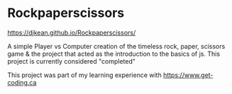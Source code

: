 # Rockpaperscissors

https://djkean.github.io/Rockpaperscissors/

A simple Player vs Computer creation of the timeless rock, paper, scissors game & the project that acted as the introduction to the basics of js.
This project is currently considered "completed"

This project was part of my learning experience with https://www.get-coding.ca
